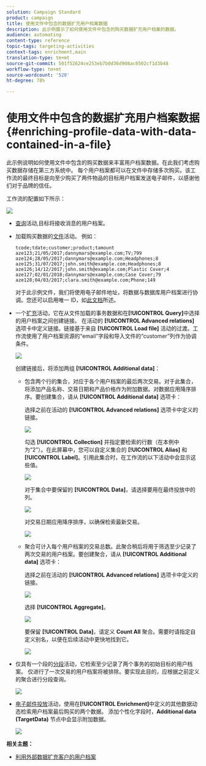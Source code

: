 ```yaml
---
solution: Campaign Standard
product: campaign
title: 使用文件中包含的数据扩充用户档案数据
description: 此示例展示了如何使用文件中包含的购买数据扩充用户档案的数据。
audience: automating
content-type: reference
topic-tags: targeting-activities
context-tags: enrichment,main
translation-type: tm+mt
source-git-commit: 501f52624ce253eb7b0d36d908ac8502cf1d3b48
workflow-type: tm+mt
source-wordcount: '528'
ht-degree: 78%

---
```



# 使用文件中包含的数据扩充用户档案数据 {#enriching-profile-data-with-data-contained-in-a-file}

此示例说明如何使用文件中包含的购买数据来丰富用户档案数据。在此我们考虑购买数据存储在第三方系统中。 每个用户档案都可以在文件中存储多次购买。该工作流的最终目标是向至少购买了两件物品的目标用户档案发送电子邮件，以感谢他们对于品牌的信任。

工作流的配置如下所示：

![](assets/enrichment_example_workflow.png)

* [查询](../../automating/using/query.md)活动,目标将接收消息的用户档案。
* 加载购买数据的[文件](../../automating/using/load-file.md)活动。 例如：

   ```
   tcode;tdate;customer;product;tamount
   aze123;21/05/2017;dannymars@example.com;TV;799
   aze124;28/05/2017;dannymars@example.com;Headphones;8
   aze125;31/07/2017;john.smith@example.com;Headphones;8
   aze126;14/12/2017;john.smith@example.com;Plastic Cover;4
   aze127;02/01/2018;dannymars@example.com;Case Cover;79
   aze128;04/03/2017;clara.smith@example.com;Phone;149
   ```

   对于此示例文件，我们将使用电子邮件地址，将数据与数据库用户档案进行协调。您还可以启用唯一 ID，如[此文档](../../developing/using/configuring-the-resource-s-data-structure.md#generating-a-unique-id-for-profiles-and-custom-resources)所述。

* 一个[扩充](../../automating/using/enrichment.md)活动，它在从文件加载的事务数据和在&#x200B;**[!UICONTROL Query]**&#x200B;中选择的用户档案之间创建链接。 在活动的 **[!UICONTROL Advanced relations]** 选项卡中定义链接。链接基于来自 **[!UICONTROL Load file]** 活动的过渡。工作流使用了用户档案资源的“email”字段和导入文件的“customer”列作为协调条件。

   ![](assets/enrichment_example_workflow2.png)

   创建链接后，将添加两组 **[!UICONTROL Additional data]**：

   * 包含两个行的集合，对应于各个用户档案的最后两次交易。对于此集合，将添加产品名称、交易日期和产品价格作为附加数据。对数据应用降序排序。要创建集合，请从 **[!UICONTROL Additional data]** 选项卡：

      选择之前在活动的 **[!UICONTROL Advanced relations]** 选项卡中定义的链接。

      ![](assets/enrichment_example_workflow3.png)

      勾选 **[!UICONTROL Collection]** 并指定要检索的行数（在本例中为“2”）。在此屏幕中，您可以自定义集合的 **[!UICONTROL Alias]** 和 **[!UICONTROL Label]**。引用此集合时，在工作流的以下活动中会显示这些值。

      ![](assets/enrichment_example_workflow4.png)

      对于集合中要保留的 **[!UICONTROL Data]**，请选择要用在最终投放中的列。

      ![](assets/enrichment_example_workflow6.png)

      对交易日期应用降序排序，以确保检索最新交易。

      ![](assets/enrichment_example_workflow7.png)

   * 聚合可计入每个用户档案的交易总数。此聚合稍后将用于筛选至少记录了两次交易的用户档案。要创建聚合，请从 **[!UICONTROL Additional data]** 选项卡：

      选择之前在活动的 **[!UICONTROL Advanced relations]** 选项卡中定义的链接。

      ![](assets/enrichment_example_workflow3.png)

      选择 **[!UICONTROL Aggregate]**。

      ![](assets/enrichment_example_workflow8.png)

      要保留 **[!UICONTROL Data]**，请定义 **Count All** 聚合。需要时请指定自定义别名，以便在后续活动中更快地找到它。

      ![](assets/enrichment_example_workflow9.png)

* 仅具有一个段的[分段](../../automating/using/segmentation.md)活动，它检索至少记录了两个事务的初始目标的用户档案。 仅进行了一次交易的用户档案将被排除。要实现此目的，应根据之前定义的聚合进行分段查询。

   ![](assets/enrichment_example_workflow5.png)

* [电子邮件投放](../../automating/using/email-delivery.md)活动，使用在&#x200B;**[!UICONTROL Enrichment]**&#x200B;中定义的其他数据动态检索用户档案最后购买的两个数据。 添加个性化字段时，**Additional data (TargetData)** 节点中会显示附加数据。

   ![](assets/enrichment_example_workflow10.png)

**相关主题：**

* [利用外部数据扩充客户的用户档案](https://helpx.adobe.com/cn/campaign/kb/simplify-campaign-management.html#Managedatatofuelengagingexperiences)
